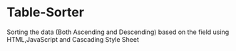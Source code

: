 Table-Sorter
============

Sorting the data (Both Ascending and Descending) based on the field using HTML,JavaScript and Cascading Style Sheet
